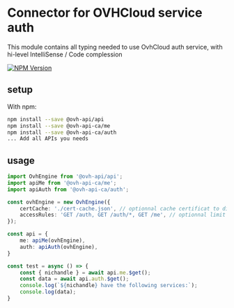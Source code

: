 # Connector for OVHCloud service auth

This module contains all typing needed to use OvhCloud auth service, with hi-level IntelliSense / Code complession

[![NPM Version](https://img.shields.io/npm/v/@ovh-api-ca/auth.svg?style=flat)](https://www.npmjs.org/package/@ovh-api-ca/auth)

## setup

With npm:
````bash
npm install --save @ovh-api/api
npm install --save @ovh-api-ca/me
npm install --save @ovh-api-ca/auth
... Add all APIs you needs
````

## usage

````typescript
import OvhEngine from '@ovh-api/api';
import apiMe from '@ovh-api-ca/me';
import apiAuth from '@ovh-api-ca/auth';

const ovhEngine = new OvhEngine({ 
    certCache: './cert-cache.json', // optionnal cache certificat to disk
    accessRules: 'GET /auth, GET /auth/*, GET /me', // optionnal limit the requested privileges.
});

const api = {
    me: apiMe(ovhEngine),
    auth: apiAuth(ovhEngine),
}

const test = async () => {
    const { nichandle } = await api.me.$get();
    const data = await api.auth.$get();
    console.log(`${nichandle} have the following services:`);
    console.log(data);
}

````